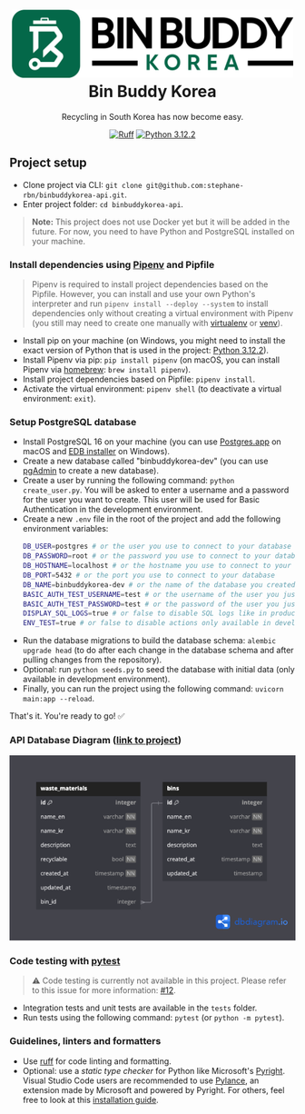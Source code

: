 <h1 align="center">
  <div>
    <a href="https://binbuddykorea.com">
      <img src="logo-green-long.png" alt="Bin Buddy Korea Logo" height="120"/><br>
    </a>
    Bin Buddy Korea<br>
  </div>
</h1>

<p align="center">
Recycling in South Korea has now become easy.
</p>

<div align="center">

[![Ruff](https://img.shields.io/endpoint?url=https://raw.githubusercontent.com/astral-sh/ruff/main/assets/badge/v2.json)](https://github.com/astral-sh/ruff)
[![Python 3.12.2](https://img.shields.io/badge/python-3.12.2-blue.svg)](https://www.python.org/downloads/release/python-312/)

</div>

## Project setup

- Clone project via CLI: `git clone git@github.com:stephane-rbn/binbuddykorea-api.git`.
- Enter project folder: `cd binbuddykorea-api`.

> **Note:** This project does not use Docker yet but it will be added in the future. For now, you need to have Python and PostgreSQL installed on your machine.

### Install dependencies using [Pipenv](https://github.com/pypa/pipenv) and Pipfile

> Pipenv is required to install project dependencies based on the Pipfile. However, you can install and use your own Python's interpreter and run `pipenv install --deploy --system` to install dependencies only without creating a virtual environment with Pipenv (you still may need to create one manually with [virtualenv](https://virtualenv.pypa.io/en/latest/) or [venv](https://docs.python.org/3/library/venv.html)).

- Install pip on your machine (on Windows, you might need to install the exact version of Python that is used in the project: [Python 3.12.2](https://www.python.org/downloads/release/python-3122/)).
- Install Pipenv via pip: `pip install pipenv` (on macOS, you can install Pipenv via [homebrew](https://brew.sh/): `brew install pipenv`).
- Install project dependencies based on Pipfile: `pipenv install`.
- Activate the virtual environment: `pipenv shell` (to deactivate a virtual environment: `exit`).

### Setup PostgreSQL database
- Install PostgreSQL 16 on your machine (you can use [Postgres.app](https://postgresapp.com/) on macOS and [EDB installer](https://www.postgresql.org/download/windows/) on Windows).
- Create a new database called "binbuddykorea-dev" (you can use [pgAdmin](https://www.pgadmin.org/download/) to create a new database).
- Create a user by running the following command: `python create_user.py`. You will be asked to enter a username and a password for the user you want to create. This user will be used for Basic Authentication in the development environment.
- Create a new `.env` file in the root of the project and add the following environment variables:
  ```bash
  DB_USER=postgres # or the user you use to connect to your database
  DB_PASSWORD=root # or the password you use to connect to your database
  DB_HOSTNAME=localhost # or the hostname you use to connect to your database
  DB_PORT=5432 # or the port you use to connect to your database
  DB_NAME=binbuddykorea-dev # or the name of the database you created
  BASIC_AUTH_TEST_USERNAME=test # or the username of the user you just created
  BASIC_AUTH_TEST_PASSWORD=test # or the password of the user you just created
  DISPLAY_SQL_LOGS=true # or false to disable SQL logs like in production environment
  ENV_TEST=true # or false to disable actions only available in development environment
  ```
- Run the database migrations to build the database schema: `alembic upgrade head` (to do after each change in the database schema and after pulling changes from the repository).
- Optional: run `python seeds.py` to seed the database with initial data (only available in development environment).
- Finally, you can run the project using the following command: `uvicorn main:app --reload`.

That's it. You're ready to go! ✅

### API Database Diagram ([link to project](https://dbdiagram.io/d/BinBuddyKorea-API-65ddbb645cd0412774e91ee1))

![API Database Diagram](db-diagram.png)

### Code testing with [pytest](https://github.com/pytest-dev/pytest/)

> :warning: Code testing is currently not available in this project. Please refer to this issue for more information: [#12](https://github.com/stephane-rbn/binbuddykorea-api/issues/12).
- Integration tests and unit tests are available in the `tests` folder.
- Run tests using the following command: `pytest` (or `python -m pytest`).

### Guidelines, linters and formatters

- Use [ruff](https://github.com/astral-sh/ruff) for code linting and formatting.
- Optional: use a *static type checker* for Python like Microsoft's [Pyright](https://github.com/microsoft/pyright). Visual Studio Code users are recommended to use [Pylance](https://marketplace.visualstudio.com/items?itemName=ms-python.vscode-pylance), an extension made by Microsoft and powered by Pyright. For others, feel free to look at this [installation guide](https://github.com/microsoft/pyright/blob/main/docs/installation.md).
